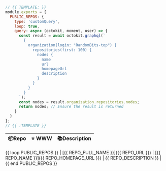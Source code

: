 ```js
// {{ TEMPLATE: }}
module.exports = {
  PUBLIC_REPOS: {
    type: 'customQuery',
    loop: true,
    query: async (octokit, moment, user) => {
      const result = await octokit.graphql(`
        {
          organization(login: "RandomBits-top") {
            repositories(first: 100) {
              nodes {
                name
                url
                homepageUrl
                description
              }
            }
          }
        }
      `);
      const nodes = result.organization.repositories.nodes;
      return nodes; // Ensure the result is returned
    }
  }
};
// {{ :TEMPLATE }}
```

| 📦Repo    | ⭐️ WWW | 📚Description |
| --------- | ----------- | -------------- |
{{ loop PUBLIC_REPOS }}
| [{{ REPO_FULL_NAME }}]({{ REPO_URL }}) | [{{ REPO_NAME }}]({{ REPO_HOMEPAGE_URL }}) | {{ REPO_DESCRIPTION }} |
{{ end PUBLIC_REPOS }}

